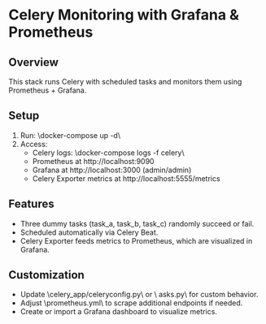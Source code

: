 # Celery Monitoring with Grafana & Prometheus

## Overview
This stack runs Celery with scheduled tasks and monitors them using Prometheus + Grafana.

## Setup
1. Run: \docker-compose up -d\
2. Access:
   - Celery logs: \docker-compose logs -f celery\
   - Prometheus at http://localhost:9090
   - Grafana at http://localhost:3000 (admin/admin)
   - Celery Exporter metrics at http://localhost:5555/metrics

## Features
- Three dummy tasks (task_a, task_b, task_c) randomly succeed or fail.
- Scheduled automatically via Celery Beat.
- Celery Exporter feeds metrics to Prometheus, which are visualized in Grafana.

## Customization
- Update \celery_app/celeryconfig.py\ or \	asks.py\ for custom behavior.
- Adjust \prometheus.yml\ to scrape additional endpoints if needed.
- Create or import a Grafana dashboard to visualize metrics.

